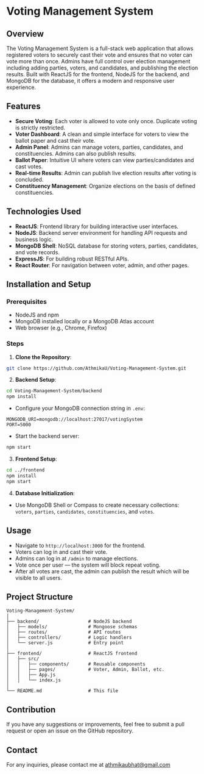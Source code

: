 # Voting Management System

## Overview

The Voting Management System is a full-stack web application that allows registered voters to securely cast their vote and ensures that no voter can vote more than once. Admins have full control over election management including adding parties, voters, and candidates, and publishing the election results. Built with ReactJS for the frontend, NodeJS for the backend, and MongoDB for the database, it offers a modern and responsive user experience.

## Features

* **Secure Voting**: Each voter is allowed to vote only once. Duplicate voting is strictly restricted.
* **Voter Dashboard**: A clean and simple interface for voters to view the ballot paper and cast their vote.
* **Admin Panel**: Admins can manage voters, parties, candidates, and constituencies. Admins can also publish results.
* **Ballot Paper**: Intuitive UI where voters can view parties/candidates and cast votes.
* **Real-time Results**: Admin can publish live election results after voting is concluded.
* **Constituency Management**: Organize elections on the basis of defined constituencies.

## Technologies Used

* **ReactJS**: Frontend library for building interactive user interfaces.
* **NodeJS**: Backend server environment for handling API requests and business logic.
* **MongoDB Shell**: NoSQL database for storing voters, parties, candidates, and vote records.
* **ExpressJS**: For building robust RESTful APIs.
* **React Router**: For navigation between voter, admin, and other pages.

## Installation and Setup

### Prerequisites

* NodeJS and npm
* MongoDB installed locally or a MongoDB Atlas account
* Web browser (e.g., Chrome, Firefox)

### Steps

1. **Clone the Repository**:

```bash
git clone https://github.com/AthmikaU/Voting-Management-System.git
```

2. **Backend Setup**:

```bash
cd Voting-Management-System/backend
npm install
```

* Configure your MongoDB connection string in `.env`:

```env
MONGODB_URI=mongodb://localhost:27017/votingSystem
PORT=5000
```

* Start the backend server:

```bash
npm start
```

3. **Frontend Setup**:

```bash
cd ../frontend
npm install
npm start
```

4. **Database Initialization**:

* Use MongoDB Shell or Compass to create necessary collections: `voters`, `parties`, `candidates`, `constituencies`, and `votes`.

## Usage

* Navigate to `http://localhost:3000` for the frontend.
* Voters can log in and cast their vote.
* Admins can log in at `/admin` to manage elections.
* Vote once per user — the system will block repeat voting.
* After all votes are cast, the admin can publish the result which will be visible to all users.

## Project Structure

```
Voting-Management-System/
│
├── backend/                  # NodeJS backend
│   ├── models/               # Mongoose schemas
│   ├── routes/               # API routes
│   ├── controllers/          # Logic handlers
│   └── server.js             # Entry point
│
├── frontend/                 # ReactJS frontend
│   ├── src/
│   │   ├── components/       # Reusable components
│   │   ├── pages/            # Voter, Admin, Ballot, etc.
│   │   ├── App.js
│   │   └── index.js
│
└── README.md                 # This file
```

## Contribution

If you have any suggestions or improvements, feel free to submit a pull request or open an issue on the GitHub repository.

## Contact

For any inquiries, please contact me at [athmikaubhat@gmail.com](mailto:athmikaubhat@gmail.com)
